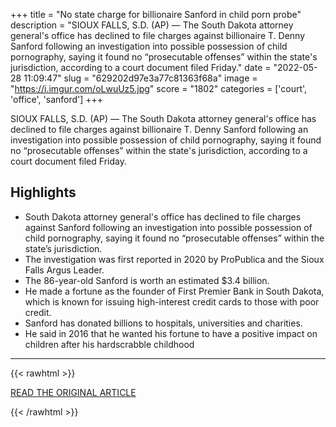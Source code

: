 +++
title = "No state charge for billionaire Sanford in child porn probe"
description = "SIOUX FALLS, S.D. (AP) — The South Dakota attorney general's office has declined to file charges against billionaire T. Denny Sanford following an investigation into possible possession of child pornography, saying it found no “prosecutable offenses” within the state's jurisdiction, according to a court document filed Friday."
date = "2022-05-28 11:09:47"
slug = "629202d97e3a77c81363f68a"
image = "https://i.imgur.com/oLwuUz5.jpg"
score = "1802"
categories = ['court', 'office', 'sanford']
+++

SIOUX FALLS, S.D. (AP) — The South Dakota attorney general's office has declined to file charges against billionaire T. Denny Sanford following an investigation into possible possession of child pornography, saying it found no “prosecutable offenses” within the state's jurisdiction, according to a court document filed Friday.

## Highlights

- South Dakota attorney general's office has declined to file charges against Sanford following an investigation into possible possession of child pornography, saying it found no “prosecutable offenses” within the state’s jurisdiction.
- The investigation was first reported in 2020 by ProPublica and the Sioux Falls Argus Leader.
- The 86-year-old Sanford is worth an estimated $3.4 billion.
- He made a fortune as the founder of First Premier Bank in South Dakota, which is known for issuing high-interest credit cards to those with poor credit.
- Sanford has donated billions to hospitals, universities and charities.
- He said in 2016 that he wanted his fortune to have a positive impact on children after his hardscrabble childhood

---

{{< rawhtml >}}
  <p class="article-category">
    <a target="_blank" href="https://apnews.com/article/politics-criminal-investigations-t-denny-sanford-south-dakota-attorney-generals-office-4b70b72d6e98a16195dafef76f393a72?utm_medium=AP">READ THE ORIGINAL ARTICLE</a>
  </p>
{{< /rawhtml >}}
